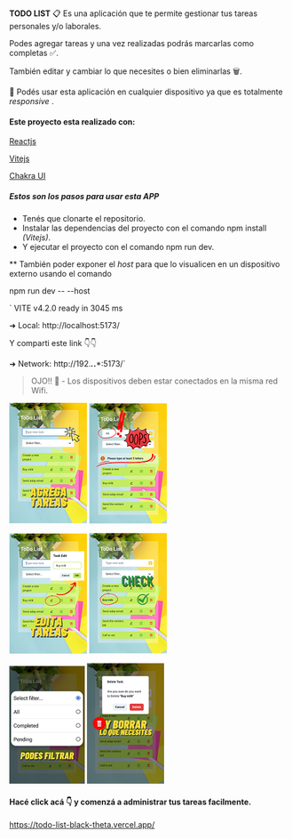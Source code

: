 **TODO LIST** 📋 Es una aplicación que te permite gestionar tus tareas personales y/o laborales.

Podes agregar tareas y una vez realizadas podrás  marcarlas como completas ✅. 

También editar y cambiar lo que necesites o bien eliminarlas 🗑. 

📲 Podés usar esta aplicación en cualquier dispositivo ya que es totalmente *responsive* .

#### Este proyecto esta realizado con:
[Reactjs](https://es.reactjs.org/ "Reactjs")

[Vitejs](https://vitejs.dev/guide/ "Vitejs")

[Chakra UI](https://chakra-ui.com/ "Chakra UI")


##### Estos son los pasos para usar esta APP 
- Tenés que clonarte el repositorio.
- Instalar las dependencias del proyecto con el comando npm install *(Vitejs)*.
- Y ejecutar el proyecto con el comando npm run dev.

** También poder exponer el *host* para que lo visualicen en un dispositivo externo usando el comando

npm run dev -- --host
 
` VITE v4.2.0  ready in 3045 ms

  ➜  Local:   http://localhost:5173/

Y comparti este link 👇👇

  ➜  Network: http://192.***.*.***:5173/`

> OJO!! 👀 - Los dispositivos deben estar conectados en la misma red Wifi.


![Agregar](./src/assets/R1.png) ![Error](./src/assets/R2.png)

![Editar](./src/assets/R3.png) ![Check](./src/assets/R4.png)

![Filtrar](./src/assets/R5.png) ![Borrar](./src/assets/R6.png)

#### Hacé click acá 👇 y comenzá a administrar tus tareas facilmente.

https://todo-list-black-theta.vercel.app/

